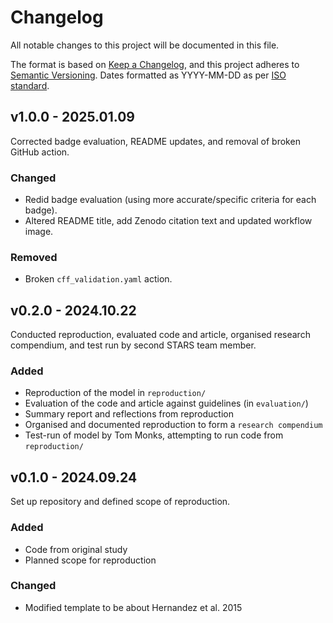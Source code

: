 # Changelog

All notable changes to this project will be documented in this file.

The format is based on [Keep a Changelog](https://keepachangelog.com/en/1.1.0/),
and this project adheres to [Semantic Versioning](https://semver.org/spec/v2.0.0.html). Dates formatted as YYYY-MM-DD as per [ISO standard](https://www.iso.org/iso-8601-date-and-time-format.html).

## v1.0.0 - 2025.01.09

Corrected badge evaluation, README updates, and removal of broken GitHub action.

### Changed

* Redid badge evaluation (using more accurate/specific criteria for each badge).
* Altered README title, add Zenodo citation text and updated workflow image.

### Removed

* Broken `cff_validation.yaml` action.

## v0.2.0 - 2024.10.22

Conducted reproduction, evaluated code and article, organised research compendium, and test run by second STARS team member.

### Added

* Reproduction of the model in `reproduction/`
* Evaluation of the code and article against guidelines (in `evaluation/`)
* Summary report and reflections from reproduction
* Organised and documented reproduction to form a `research compendium`
* Test-run of model by Tom Monks, attempting to run code from `reproduction/`

## v0.1.0 - 2024.09.24

Set up repository and defined scope of reproduction.

### Added

* Code from original study
* Planned scope for reproduction

### Changed

* Modified template to be about Hernandez et al. 2015
